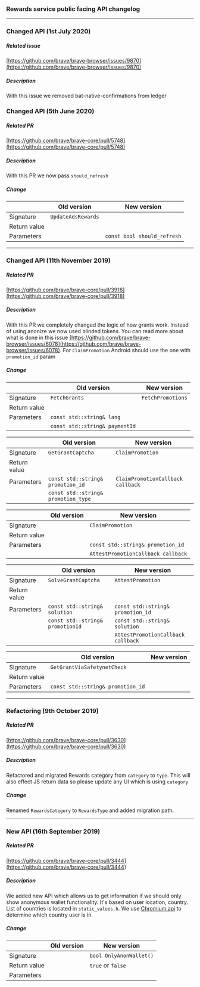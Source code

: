 ### Rewards service public facing API changelog

---

### Changed API (1st July 2020)
##### Related issue
[https://github.com/brave/brave-browser/issues/9870](https://github.com/brave/brave-browser/issues/9870)
##### Description
With this issue we removed bat-native-confirmations from ledger

### Changed API (5th June 2020)
##### Related PR
[https://github.com/brave/brave-core/pull/5748](https://github.com/brave/brave-core/pull/5748)
##### Description
With this PR we now pass `should_refresh`

##### Change

| | Old version | New version |
|---|---|---|
|  Signature    |  `UpdateAdsRewards`  | |
|  Return value | | |
|  Parameters   | | `const bool should_refresh` |

---

### Changed API (11th November 2019)
##### Related PR
[https://github.com/brave/brave-core/pull/3918](https://github.com/brave/brave-core/pull/3918)
##### Description
With this PR we completely changed the logic of how grants work. Instead of using anonize we now used blinded tokens. 
You can read more about what is done in this issue [https://github.com/brave/brave-browser/issues/6078](https://github.com/brave/brave-browser/issues/6078).
For `ClaimPromotion` Android should use the one with `promotion_id` param

##### Change

| | Old version | New version |
|---|---|---|
|  Signature    |  `FetchGrants`  | `FetchPromotions`  |
|  Return value | | |
|  Parameters   | `const std::string& lang`      | |
|               | `const std::string& paymentId` | | 

| | Old version | New version |
|---|---|---|
|  Signature    |  `GetGrantCaptcha`  | `ClaimPromotion`  |
|  Return value | | |
|  Parameters   | `const std::string& promotion_id`   | `ClaimPromotionCallback callback` |
|               | `const std::string& promotion_type` | | 

| | Old version | New version |
|---|---|---|
|  Signature    | | `ClaimPromotion`  |
|  Return value | | |
|  Parameters   | | `const std::string& promotion_id` |
|               | | `AttestPromotionCallback callback` | 

| | Old version | New version |
|---|---|---|
|  Signature    |  `SolveGrantCaptcha`  | `AttestPromotion`  |
|  Return value | | |
|  Parameters   | `const std::string& solution`    | `const std::string& promotion_id` |
|               | `const std::string& promotionId` | `const std::string& solution` | 
|               |                                  | `AttestPromotionCallback callback` | 

| | Old version | New version |
|---|---|---|
|  Signature    |  `GetGrantViaSafetynetCheck`  | |
|  Return value | | |
|  Parameters   | `const std::string& promotion_id` | |

---

### Refactoring (9th October 2019)
##### Related PR

[https://github.com/brave/brave-core/pull/3630](https://github.com/brave/brave-core/pull/3630)

##### Description

Refactored and migrated Rewards category from `category` to `type`. This will also effect JS return data so please update any UI which is using `category`

##### Change

Renamed `RewardsCategory` to `RewardsType` and added migration path.

---

### New API (16th September 2019)
##### Related PR

[https://github.com/brave/brave-core/pull/3444](https://github.com/brave/brave-core/pull/3444)

##### Description

We added new API which allows us to get information if we should only show anonymous wallet functionality.
It's based on user location, country. List of countries is located in `static_values.h`. 
We use [Chromium api](https://cs.chromium.org/chromium/src/components/country_codes/country_codes.h?type=cs&q=GetCountryIDFromPrefs&g=0&l=53)
to determine which country user is in.

##### Change

| | Old version | New version |
|---|---|---|
|  Signature    |    | `bool OnlyAnonWallet()`  |
|  Return value |    | `true` or `false`        |
|  Parameters   |    |                          |
